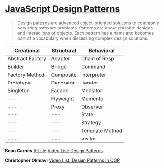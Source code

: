 
# [JavaScript Design Patterns](https://www.dofactory.com/javascript/design-patterns)

> Design patterns are advanced object-oriented solutions to commonly occurring software problems.
> Patterns are about reusable designs and interactions of objects.
> Each pattern has a name and becomes part of a vocabulary when discussing complex design solutions.

Creational | Structural | Behavioral
---------- | ---------- | ----------
Abstract Factory | Adapter | Chain of Resp
Builder | Bridge | Command
Factory Method | Composite | Interpreter
Prototype | Decorator | Iterator
Singleton | Facade | Mediator
 --- | Flyweight | Memento
 --- | Proxy | Observer
 --- | --- | State
 --- | --- | Strategy
 --- | --- | Template Method
 --- | --- | Visitor

**Beau Carnes** [Article](https://www.dofactory.com/javascript/design-patterns)
[Video List: Design Patterns](https://www.youtube.com/playlist?list=PLWKjhJtqVAbnZtkAI3BqcYxKnfWn_C704)

**Christopher Okhravi** [Video List: Design Patterns in OOP](https://www.youtube.com/playlist?list=PLrhzvIcii6GNjpARdnO4ueTUAVR9eMBpc)
